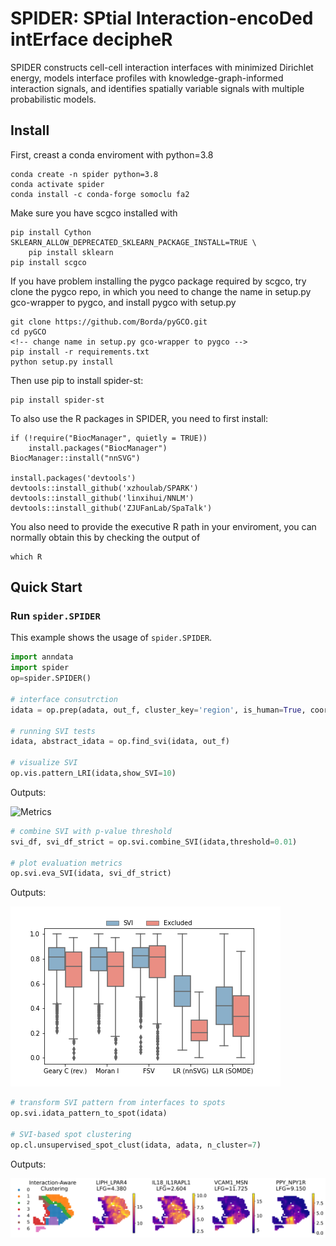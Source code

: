 # SPIDER: SPtial Interaction-encoDed intErface decipheR

SPIDER constructs cell-cell interaction interfaces with minimized Dirichlet energy, models interface profiles with knowledge-graph-informed interaction signals, and identifies spatially variable signals with multiple probabilistic models.

## Install
First, creast a conda enviroment with python=3.8
```shell
conda create -n spider python=3.8
conda activate spider
conda install -c conda-forge somoclu fa2
```
Make sure you have scgco installed with 
```shell
pip install Cython
SKLEARN_ALLOW_DEPRECATED_SKLEARN_PACKAGE_INSTALL=TRUE \ 
    pip install sklearn
pip install scgco
```

If you have problem installing the pygco package required by scgco, try clone the pygco repo, in which you need to change the name in setup.py gco-wrapper to pygco, and install pygco with setup.py
```shell
git clone https://github.com/Borda/pyGCO.git
cd pyGCO
<!-- change name in setup.py gco-wrapper to pygco -->
pip install -r requirements.txt
python setup.py install
```

Then use pip to install spider-st:
```shell
pip install spider-st
```

To also use the R packages in SPIDER, you need to first install:
```shell
if (!require("BiocManager", quietly = TRUE))
    install.packages("BiocManager")
BiocManager::install("nnSVG")

install.packages('devtools')
devtools::install_github('xzhoulab/SPARK')
devtools::install_github('linxihui/NNLM')
devtools::install_github('ZJUFanLab/SpaTalk')
```

You also need to provide the executive R path in your enviroment, you can normally obtain this by checking the output of
```shell
which R
```

## Quick Start

### Run `spider.SPIDER`
This example shows the usage of `spider.SPIDER`.

```python
import anndata 
import spider
op=spider.SPIDER()

# interface consutrction
idata = op.prep(adata, out_f, cluster_key='region', is_human=True, coord_type='grid')

# running SVI tests
idata, abstract_idata = op.find_svi(idata, out_f)

# visualize SVI
op.vis.pattern_LRI(idata,show_SVI=10)
```

Outputs:

![Metrics](https://github.com/deepomicslab/SPIDER/raw/main/demo/human_pdac_st_patterns.png)

```python
# combine SVI with p-value threshold
svi_df, svi_df_strict = op.svi.combine_SVI(idata,threshold=0.01)

# plot evaluation metrics
op.svi.eva_SVI(idata, svi_df_strict)
```

Outputs:

![Metrics](https://github.com/deepomicslab/SPIDER/raw/main/demo/PDAC_metric.png)

```python
# transform SVI pattern from interfaces to spots
op.svi.idata_pattern_to_spot(idata)

# SVI-based spot clustering
op.cl.unsupervised_spot_clust(idata, adata, n_cluster=7)
```

Outputs:

![Metrics](https://github.com/deepomicslab/SPIDER/raw/main/demo/PDAC_boundary.png)



